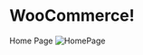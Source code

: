 # WooCommerce!
Home Page
![HomePage](https://github.com/robertfurdui26/WooCommerce/assets/125736128/d3a24044-17f5-40fb-b034-ab6a17b03078)
